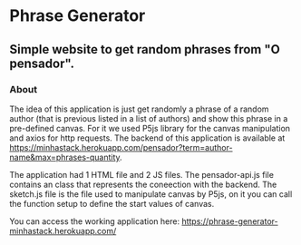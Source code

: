 # Phrase Generator
## Simple website to get random phrases from "O pensador".

### About

The idea of this application is just get randomly a phrase of a random author (that is previous listed in a list of authors) and show this phrase in a pre-defined canvas. For it we used P5js library for the canvas manipulation and axios for http requests. The backend of this application is available at https://minhastack.herokuapp.com/pensador?term=author-name&max=phrases-quantity.

The application had 1 HTML file and 2 JS files. The pensador-api.js file contains an class that represents the coneection with the backend. The sketch.js file is the file used to manipulate canvas by P5js, on it you can call the function setup to define the start values of canvas.
  
You can access the working application here: https://phrase-generator-minhastack.herokuapp.com/

